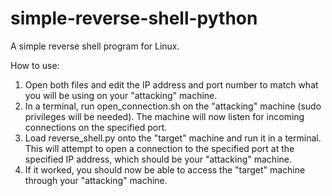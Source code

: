 # simple-reverse-shell-python
A simple reverse shell program for Linux.

How to use:
1. Open both files and edit the IP address and port number to match what you will be using on your "attacking" machine.
2. In a terminal, run open_connection.sh on the "attacking" machine (sudo privileges will be needed). The machine will now listen for incoming connections on the specified port.
3. Load reverse_shell.py onto the "target" machine and run it in a terminal. This will attempt to open a connection to the specified port at the specified IP address, which should be your "attacking" machine.
4. If it worked, you should now be able to access the "target" machine through your "attacking" machine.
